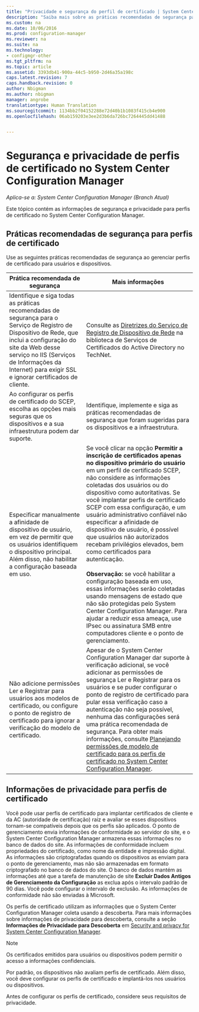```yaml
---
title: "Privacidade e segurança do perfil de certificado | System Center Configuration Manager"
description: "Saiba mais sobre as práticas recomendadas de segurança para gerenciar perfis de certificado para usuários e dispositivos no System Center Configuration Manager."
ms.custom: na
ms.date: 10/06/2016
ms.prod: configuration-manager
ms.reviewer: na
ms.suite: na
ms.technology:
- configmgr-other
ms.tgt_pltfrm: na
ms.topic: article
ms.assetid: 3393db41-900a-44c5-b950-2d46a35a198c
caps.latest.revision: 7
caps.handback.revision: 0
author: Nbigman
ms.author: nbigman
manager: angrobe
translationtype: Human Translation
ms.sourcegitcommit: 1134bb2f04152288e72d40b1b1083f415cb4e900
ms.openlocfilehash: 06ab159203e3ee2d3b6da726bc7264445dd41488


---
```

# <a name="security-and-privacy-for-certificate-profiles-in-system-center-configuration-manager"></a>Segurança e privacidade de perfis de certificado no System Center Configuration Manager

*Aplica-se a: System Center Configuration Manager (Branch Atual)*

Este tópico contém as informações de segurança e privacidade para perfis de certificado no System Center Configuration Manager.  

##  <a name="a-namebkmksecurityremoteconnectionsa-security-best-practices-for-certificate-profiles"></a><a name="BKMK_Security_RemoteConnections"></a> Práticas recomendadas de segurança para perfis de certificado  
 Use as seguintes práticas recomendadas de segurança ao gerenciar perfis de certificado para usuários e dispositivos.  

|Prática recomendada de segurança|Mais informações|  
|----------------------------|----------------------|  
|Identifique e siga todas as práticas recomendadas de segurança para o Serviço de Registro de Dispositivo de Rede, que inclui a configuração do site da Web desse serviço no IIS (Serviços de Informações da Internet) para exigir SSL e ignorar certificados de cliente.|Consulte as [Diretrizes do Serviço de Registro de Dispositivo de Rede](http://go.microsoft.com/fwlink/p/?LinkId=309016) na biblioteca de Serviços de Certificados do Active Directory no TechNet.|  
|Ao configurar os perfis de certificado do SCEP, escolha as opções mais seguras que os dispositivos e a sua infraestrutura podem dar suporte.|Identifique, implemente e siga as práticas recomendadas de segurança que foram sugeridas para os dispositivos e a infraestrutura.|  
|Especificar manualmente a afinidade de dispositivo de usuário, em vez de permitir que os usuários identifiquem o dispositivo principal. Além disso, não habilitar a configuração baseada em uso.|Se você clicar na opção **Permitir a inscrição de certificados apenas no dispositivo primário do usuário** em um perfil de certificado SCEP, não considere as informações coletadas dos usuários ou do dispositivo como autoritativas. Se você implantar perfis de certificado SCEP com essa configuração, e um usuário administrativo confiável não especificar a afinidade de dispositivo de usuário, é possível que usuários não autorizados recebam privilégios elevados, bem como certificados para autenticação.<br /><br /> **Observação:** se você habilitar a configuração baseada em uso, essas informações serão coletadas usando mensagens de estado que não são protegidas pelo System Center Configuration Manager. Para ajudar a reduzir essa ameaça, use IPsec ou assinatura SMB entre computadores cliente e o ponto de gerenciamento.|  
|Não adicione permissões Ler e Registrar para usuários aos modelos de certificado, ou configure o ponto de registro de certificado para ignorar a verificação do modelo de certificado.|Apesar de o System Center Configuration Manager dar suporte à verificação adicional, se você adicionar as permissões de segurança Ler e Registrar para os usuários e se puder configurar o ponto de registro de certificado para pular essa verificação caso a autenticação não seja possível, nenhuma das configurações será uma prática recomendada de segurança. Para obter mais informações, consulte [Planejando permissões de modelo de certificado para os perfis de certificado no System Center Configuration Manager](../../protect/plan-design/planning-for-certificate-template-permissions.md).|  

## <a name="privacy-information-for-certificate-profiles"></a>Informações de privacidade para perfis de certificado  
 Você pode usar perfis de certificado para implantar certificados de cliente e da AC (autoridade de certificação) raiz e avaliar se esses dispositivos tornam-se compatíveis depois que os perfis são aplicados. O ponto de gerenciamento envia informações de conformidade ao servidor do site, e o System Center Configuration Manager armazena essas informações no banco de dados do site. As informações de conformidade incluem propriedades do certificado, como nome da entidade e impressão digital. As informações são criptografadas quando os dispositivos as enviam para o ponto de gerenciamento, mas não são armazenadas em formato criptografado no banco de dados do site. O banco de dados mantém as informações até que a tarefa de manutenção de site **Excluir Dados Antigos de Gerenciamento da Configuração** as exclua após o intervalo padrão de 90 dias. Você pode configurar o intervalo de exclusão. As informações de conformidade não são enviadas à Microsoft.  

 Os perfis de certificado utilizam as informações que o System Center Configuration Manager coleta usando a descoberta. Para mais informações sobre informações de privacidade para descoberta, consulte a seção **Informações de Privacidade para Descoberta** em [Security and privacy for System Center Configuration Manager](../../core/plan-design/security/security-and-privacy.md).  

> [!NOTE]  
>  Os certificados emitidos para usuários ou dispositivos podem permitir o acesso a informações confidenciais.  

 Por padrão, os dispositivos não avaliam perfis de certificado. Além disso, você deve configurar os perfis de certificado e implantá-los nos usuários ou dispositivos.  

 Antes de configurar os perfis de certificado, considere seus requisitos de privacidade.  



<!--HONumber=Nov16_HO1-->


